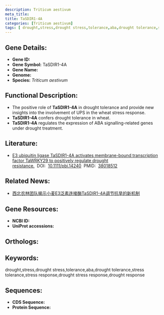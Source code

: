 ```yaml
---
description: Triticum aestivum
meta_title:
title: TaSDIR1-4A
categories: [Triticum aestivum]
tags: [ drought,stress,drought stress,tolerance,aba,drought tolerance,stress tolerance,stress response,drought stress response,drought response ]
---
```


## Gene Details:
- **Gene ID:**	[]()
- **Gene Symbol:** TaSDIR1-4A
- **Gene Name:** 
- **Genome:** []()
- **Species:** *Triticum aestivum*

## Functional Description:
   - The positive role of **TaSDIR1-4A** in drought tolerance and provide new insights into the involvement of UPS in the wheat stress response.
   - **TaSDIR1-4A** confers drought tolerance in wheat.
   - **TaSDIR1-4A** regulates the expression of ABA signalling-related genes under drought treatment.

## Literature:
   - [E3 ubiquitin ligase TaSDIR1-4A activates membrane-bound transcription factor TaWRKY29 to positively regulate drought resistance.]( https://onlinelibrary.wiley.com/doi/10.1111/pbi.14240)&nbsp;&nbsp;DOI:&nbsp;&nbsp;[10.1111/pbi.14240](https://onlinelibrary.wiley.com/doi/10.1111/pbi.14240)&nbsp;&nbsp;PMID:&nbsp;&nbsp;[38018512](https://pubmed.ncbi.nlm.nih.gov/38018512/)

## Related News:
   - [西北农林团队揭示小麦E3泛素连接酶TaSDIR1-4A调节抗旱的新机制](https://mp.weixin.qq.com/s?__biz=MzIyOTY2NDYyNQ==&mid=2247587958&idx=2&sn=234a15103c5c1d88b8f175374c3ec13a&chksm=e94eed757e697ef1b1453f4a4992d2efce83e21ba5cd0ceb905526d9c6059b8613b1461728b5&scene=27#wechat_redirect)

## Gene Resources:
- **NCBI ID:** [](https://www.ncbi.nlm.nih.gov/gene/?term=)
- **UniProt accessions:** [](https://www.uniprot.org/uniprotkb//entry)

## Orthologs:

## Keywords:
drought,stress,drought stress,tolerance,aba,drought tolerance,stress tolerance,stress response,drought stress response,drought response

## Sequences:
- **CDS Sequence:**
- **Protein Sequence:**
